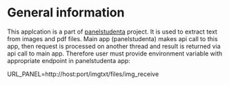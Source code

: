 # General information

This applcation is a part of [panelstudenta][pan] project. It is used to extract text from images and pdf files. Main app (panelstudenta) makes api call to this app,
then request is processed on another thread and result is returned via api call to main app. Therefore user must provide environment variable with appropriate 
endpoint in panelstudenta app:

URL_PANEL=http://host:port/imgtxt/files/img_receive

[pan]:<https://github.com/wojciechzyla/panelstudenta>
